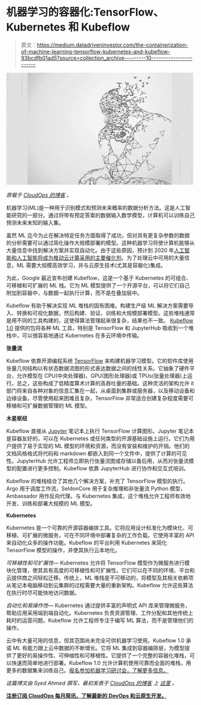 # 机器学习的容器化:TensorFlow、Kubernetes 和 Kubeflow

> 原文：<https://medium.datadriveninvestor.com/the-containerization-of-machine-learning-tensorflow-kubernetes-and-kubeflow-93bcdfb01ad5?source=collection_archive---------10----------------------->

![](img/466cab32d5ada5d69b6fec3633551e7d.png)

*原载于* [*CloudOps 的博客*](https://www.cloudops.com/blog/) *。*

机器学习(ML)是一种用于识别模式和预测未来概率的数据分析方法。这是人工智能研究的一部分。通过将带有预定答案的数据输入数学模型，计算机可以训练自己预测未来未知的输入集。

虽然 ML 迄今为止在解决特定任务方面取得了成功，但对具有更复杂参数的数据的分析需要可以通过简化操作大规模部署的模型。这种机器学习将使计算机能够从大量信息中找到解决方案并实现自动化。由于这些原因，预计到 2020 年[人工智能和人工智能将成为推动云计算采用的主要催化剂](https://www.forbes.com/sites/louiscolumbus/2018/01/07/83-of-enterprise-workloads-will-be-in-the-cloud-by-2020/#145840906261)。为了处理云中可用的大量信息，ML 需要大规模高效学习，并与云原生技术(尤其是容器化)集成。

为此，Google 最近宣布创建 Kubeflow，这是一个基于 Kubernetes 的可组合、可移植和可扩展的 ML 栈。它为 ML 模型提供了一个开源平台，可以将它们自己附加到容器中，与数据一起执行计算，而不是在叠加层中。

Kubeflow 有助于解决实现 ML 堆栈的固有困难。构建生产级 ML 解决方案需要导入、转换和可视化数据，然后构建、验证、训练和大规模部署模型。这些堆栈通常是用不同的工具构建的，这使得算法管理起来很复杂，结果也不一致。 [Kubeflow 1.0](https://kubernetes.io/blog/2018/05/04/announcing-kubeflow-0.1/) 提供的包将各种 ML 工具，特别是 TensorFlow 和 JupyterHub 吸收到一个堆栈中，可以很容易地通过 Kubernetes 在多云环境中传输。

**张量流**

Kubeflow 依靠开源编程系统 [TensorFlow](https://opensource.com/article/17/11/intro-tensorflow) 来构建机器学习模型。它的软件库使用张量几何结构以有状态数据流图的形式表达数据之间的线性关系。它抽象了硬件平台，允许模型在 CPU(中央处理器)、GPU(图形处理器)或 TPUs(张量处理器)上运行。总之，这些构成了低精度算术计算的高吞吐量的基础。这种灵活的架构允许 it 部门将来自各种对象的信息汇集在一起，从桌面到集群或服务器，以及移动设备和边缘设备。尽管使用起来困难且复杂，TensorFlow 非常适合创建复杂程度需要可移植和可扩展数据管理的 ML 模型。

**木星枢纽**

Kubeflow 直接从 [Jupyter](http://jupyter.org/hub) 笔记本上执行 TensorFlow 计算图形。Jupyter 笔记本是容器友好的，可以在 Kubernetes 或任何类型的开源基础设施上运行。它们为用户提供了易于实现的 ML 模型的环境和资源，而没有安装和维护的开销。他们的文档风格格式将代码和 markdown 都嵌入到同一个文件中，提供了计算的可见性。JupyterHub 允许工程师立即执行张量流图或存储以备后用，从而对张量流模型的配置进行更多控制。Kubeflow 依靠 JupyterHub 进行协作和交互式培训。

Kubeflow 的堆栈结合了其他几个解决方案，补充了 TensorFlow 模型的执行。Argo 用于调度工作流，SeldonCore 用于复杂推理和非张量流 Python 模型，Ambassador 用作反向代理。与 Kubernetes 集成，这个堆栈允许工程师有效地开发、训练和部署大规模的 ML 模型。

**Kubernetes**

Kubernetes 是一个可靠的开源容器编排工具。它将应用设计标准化为模块化、可移植、可扩展的微服务，可在不同环境中部署复杂的工作负载。它使用丰富的 API 来自动化众多的操作功能。Kubeflow 的平台利用 Kubernetes 来简化 TensorFlow 模型的操作，并使其执行云本地化。

*可移植性和可扩展性—* Kubernetes 允许将 TensorFlow 模型作为微服务进行模块化管理，使其具有高度的可移植性和可扩展性。它们可以在不同的环境、平台和云提供商之间轻松迁移。传统上，ML 堆栈是不可移动的，将模型及其相关依赖项从笔记本电脑移动到云集群的过程需要大量的重新架构。Kubeflow 允许这些算法在执行时尽可能快地访问数据。

*自动化和易操作性—* Kubernetes 通过提供丰富的声明式 API 库来管理微服务，帮助应用采用端到端自动化。Kubernetes 负责资源管理、工作分配和其他传统上耗时的运营问题。Kubeflow 允许工程师专注于编写 ML 算法，而不是管理他们的操作。

云中有大量可用的信息，但其范围尚未完全可供机器学习使用。Kubeflow 1.0 承诺 ML 有能力跟上云中数据的不断增长。它将 ML 集成到容器编排层，为模型提供了更好的易操作性、可伸缩性和可移植性。它提供了一个完整的容器化堆栈，可以快速而简单地进行部署。Kubeflow 1.0 允许计算机使用可靠而全面的堆栈，用更多的数据集来训练自己。[报名参加机器学习研讨会，了解更多信息。](https://www.cloudops.com/workshops/)

*这篇博文由 Syed Ahmed 撰写，最初发表于* [*CloudOps 的博客*](https://www.cloudops.com/blog/) *上* [*这里*](https://www.cloudops.com/blog/machine-learning-tensorflow-kubernetes-and-kubeflow/) *。*

[**注册订阅 CloudOps 每月简讯，了解最新的 DevOps 和云原生开发。**](https://www.cloudops.com/newsletter-signup/)
